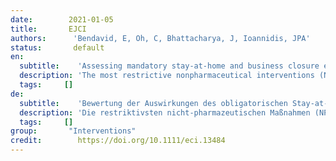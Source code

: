 ```yaml
---
date:        2021-01-05
title:       EJCI
authors:      'Bendavid, E, Oh, C, Bhattacharya, J, Ioannidis, JPA'
status:       default
en:
  subtitle:    'Assessing mandatory stay-at-home and business closure effects on the spread of COVID- 19'
  description: 'The most restrictive nonpharmaceutical interventions (NPIs) for controlling the spread of COVID-19 are mandatory stay-at-home and business closures. Given the consequences of these policies, it is important to assess their effects. We evaluate the effects on epidemic case growth of more restrictive NPIs (mrNPIs), above and beyond those of less-restrictive NPIs (lrNPIs). While small benefits cannot be excluded, we do not find significant benefits on case growth of more restrictive NPIs. Similar reductions in case growth may be achievable with less-restrictive interventions.'
  tags:     []
de: 
  subtitle:    'Bewertung der Auswirkungen des obligatorischen Stay-at-home und der Geschäftsschließungen auf die Verbreitung von COVID- 19'
  description: 'Die restriktivsten nicht-pharmazeutischen Maßnahmen (NPI) zur Eindämmung der Ausbreitung von COVID-19 sind obligatorische Hausbesuche und Betriebsschließungen. Angesichts der Folgen dieser Maßnahmen ist es wichtig, ihre Auswirkungen zu bewerten. Wir bewerten die Auswirkungen restriktiverer NPIs (mrNPIs) auf das Wachstum der Epidemiefälle, die über die Auswirkungen weniger restriktiver NPIs (lrNPIs) hinausgehen. Obwohl ein geringer Nutzen nicht ausgeschlossen werden kann, finden wir keine signifikanten Vorteile für das Fallwachstum durch restriktivere NPIs. Eine ähnliche Verringerung des Fallwachstums könnte mit weniger restriktiven Maßnahmen erreicht werden.'
  tags:     []
group:       "Interventions"
credit:        https://doi.org/10.1111/eci.13484
---
```

